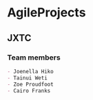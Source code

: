 # AgileProjects
## JXTC
### Team members
~~~md
- Joenella Hiko
- Tainui Weti
- Zoe Proudfoot
- Cairo Franks
~~~
